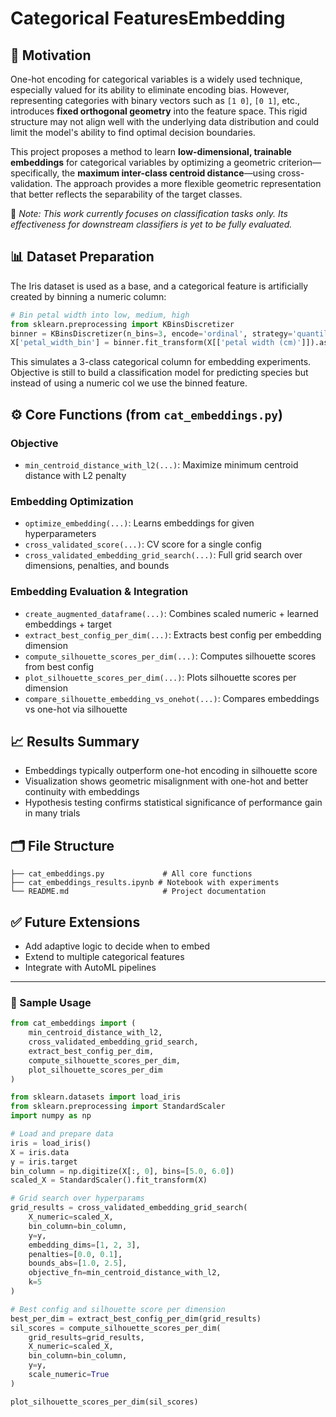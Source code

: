 # Categorical FeaturesEmbedding 

## 📌 Motivation

One-hot encoding for categorical variables is a widely used technique, especially valued for its ability to eliminate encoding bias. However, representing categories with binary vectors such as `[1 0]`, `[0 1]`, etc., introduces **fixed orthogonal geometry** into the feature space. This rigid structure may not align well with the underlying data distribution and could limit the model's ability to find optimal decision boundaries.

This project proposes a method to learn **low-dimensional, trainable embeddings** for categorical variables by optimizing a geometric criterion—specifically, the **maximum inter-class centroid distance**—using cross-validation. The approach provides a more flexible geometric representation that better reflects the separability of the target classes.

🔬 _Note: This work currently focuses on classification tasks only. Its effectiveness for downstream classifiers is yet to be fully evaluated._
## 📊 Dataset Preparation

The Iris dataset is used as a base, and a categorical feature is artificially created by binning a numeric column:

```python
# Bin petal width into low, medium, high
from sklearn.preprocessing import KBinsDiscretizer
binner = KBinsDiscretizer(n_bins=3, encode='ordinal', strategy='quantile')
X['petal_width_bin'] = binner.fit_transform(X[['petal width (cm)']]).astype(int)
```

This simulates a 3-class categorical column for embedding experiments. 
Objective is still to build a classification model for predicting species but instead of using a numeric col we use the binned feature.

## ⚙️ Core Functions (from `cat_embeddings.py`)

### Objective
- `min_centroid_distance_with_l2(...)`: Maximize minimum centroid distance with L2 penalty

### Embedding Optimization
- `optimize_embedding(...)`: Learns embeddings for given hyperparameters  
- `cross_validated_score(...)`: CV score for a single config  
- `cross_validated_embedding_grid_search(...)`: Full grid search over dimensions, penalties, and bounds

### Embedding Evaluation & Integration
- `create_augmented_dataframe(...)`: Combines scaled numeric + learned embeddings + target  
- `extract_best_config_per_dim(...)`: Extracts best config per embedding dimension  
- `compute_silhouette_scores_per_dim(...)`: Computes silhouette scores from best config  
- `plot_silhouette_scores_per_dim(...)`: Plots silhouette scores per dimension  
- `compare_silhouette_embedding_vs_onehot(...)`: Compares embeddings vs one-hot via silhouette  

## 📈 Results Summary

- Embeddings typically outperform one-hot encoding in silhouette score  
- Visualization shows geometric misalignment with one-hot and better continuity with embeddings  
- Hypothesis testing confirms statistical significance of performance gain in many trials  

## 🗂️ File Structure

```
├── cat_embeddings.py             # All core functions
├── cat_embeddings_results.ipynb # Notebook with experiments
└── README.md                     # Project documentation
```

## ✅ Future Extensions

- Add adaptive logic to decide when to embed  
- Extend to multiple categorical features  
- Integrate with AutoML pipelines  

---

### 🔧 Sample Usage

```python
from cat_embeddings import (
    min_centroid_distance_with_l2,
    cross_validated_embedding_grid_search,
    extract_best_config_per_dim,
    compute_silhouette_scores_per_dim,
    plot_silhouette_scores_per_dim
)

from sklearn.datasets import load_iris
from sklearn.preprocessing import StandardScaler
import numpy as np

# Load and prepare data
iris = load_iris()
X = iris.data
y = iris.target
bin_column = np.digitize(X[:, 0], bins=[5.0, 6.0])
scaled_X = StandardScaler().fit_transform(X)

# Grid search over hyperparams
grid_results = cross_validated_embedding_grid_search(
    X_numeric=scaled_X,
    bin_column=bin_column,
    y=y,
    embedding_dims=[1, 2, 3],
    penalties=[0.0, 0.1],
    bounds_abs=[1.0, 2.5],
    objective_fn=min_centroid_distance_with_l2,
    k=5
)

# Best config and silhouette score per dimension
best_per_dim = extract_best_config_per_dim(grid_results)
sil_scores = compute_silhouette_scores_per_dim(
    grid_results=grid_results,
    X_numeric=scaled_X,
    bin_column=bin_column,
    y=y,
    scale_numeric=True
)

plot_silhouette_scores_per_dim(sil_scores)
```

